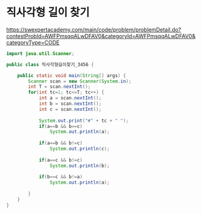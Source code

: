 # 직사각형 길이 찾기
https://swexpertacademy.com/main/code/problem/problemDetail.do?contestProbId=AWFPmsqqALwDFAV0&categoryId=AWFPmsqqALwDFAV0&categoryType=CODE

```java
import java.util.Scanner;

public class 직사각형길이찾기_3456 {

	public static void main(String[] args) {
		Scanner scan = new Scanner(System.in);
		int T = scan.nextInt();
		for(int tc=1; tc<=T; tc++) {
			int a = scan.nextInt();
			int b = scan.nextInt(); 
			int c = scan.nextInt();
			
			System.out.print("#" + tc + " ");
			if(a==b && b==c) 
				System.out.println(a);
			
			if(a==b && b!=c)
				System.out.println(c);
			
			if(a==c && b!=c)
				System.out.println(b);
			
			if(b==c && b!=a)
				System.out.println(a);
				
		}
	}
}
```
